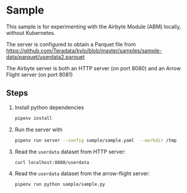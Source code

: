 # Sample

This sample is for experimenting with the Airbyte Module (ABM) locally,
without Kubernetes.

The server is configured to obtain a Parquet file from
https://github.com/Teradata/kylo/blob/master/samples/sample-data/parquet/userdata2.parquet

The Airbyte server is both an HTTP server (on port 8080) and an
Arrow Flight server (on port 8081)

## Steps
1. Install python dependencies
    ```bash
    pipenv install
    ```
1. Run the server with
    ```bash
    pipenv run server --config sample/sample.yaml  --workdir /tmp
    ```
1. Read the `userdata` dataset from HTTP server:
    ```bash
    curl localhost:8080/userdata
    ```
1. Read the `userdata` dataset from the arrow-flight server:
   ```bash
   pipenv run python sample/sample.py
    ```
